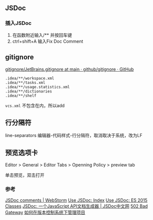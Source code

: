 

## JSDoc

### 插入JSDoc

1. 在函数附近输入/** 并按回车键
2. ctrl+shift+A 输入Fix Doc Comment

## gitignore

[gitignore/JetBrains.gitignore at main · github/gitignore · GitHub](https://github.com/github/gitignore/blob/main/Global/JetBrains.gitignore)

```.gitignore
.idea/**/workspace.xml
.idea/**/tasks.xml
.idea/**/usage.statistics.xml
.idea/**/dictionaries
.idea/**/shelf
```

`vcs.xml` 不包含在内，所以add

## 行分隔符

line-separators
编辑器-代码样式-行分隔符，取消取决于系统，改为LF

## 预览选项卡

Editor > General > Editor Tabs > Openning Policy > preview tab

单击预览，双击打开

### 参考
[JSDoc comments | WebStorm](https://www.jetbrains.com/help/webstorm/creating-jsdoc-comments.html)
[Use JSDoc: Index](https://jsdoc.app/)
[Use JSDoc: ES 2015 Classes](https://jsdoc.app/howto-es2015-classes.html)
[JSDoc: 一个JavaScript API文档生成器 | JSDoc中文网](https://jsdoc.zcopy.site/)
[502 Bad Gateway](http://shouce.jb51.net/jsdoc/index.html)
[如何在版本控制系统下管理项目](https://intellij-support.jetbrains.com/hc/en-us/articles/206544839)